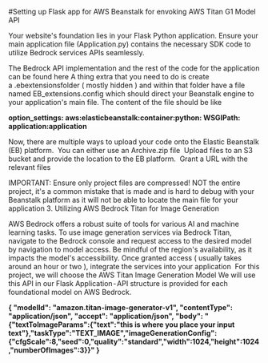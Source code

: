 #Setting up Flask app for AWS Beanstalk for envoking AWS Titan G1 Model API


Your website's foundation lies in your Flask Python application. Ensure your main application file (Application.py) contains the necessary SDK code to utilize Bedrock services APIs seamlessly.

    
The Bedrock API implementation and the rest of the code for the application can be found here
A thing extra that you need to do is create a .ebextensionsfolder ( mostly hidden ) and within that folder have a file named EB_extensions.config which should direct your Beanstalk engine to your application's main file. The content of the file should be like

**option_settings:
  aws:elasticbeanstalk:container:python:
    WSGIPath: application:application**
    
Now, there are multiple ways to upload your code onto the Elastic Beanstalk (EB) platform. 
You can either use an Archive.zip file 
Upload files to an S3 bucket and provide the location to the EB platform. 
Grant a URL with the relevant files

IMPORTANT: Ensure only project files are compressed! NOT the entire project, it's a common mistake that is made and is hard to debug with your Beanstalk platform as it will not be able to locate the main file for your application
3. Utilizing AWS Bedrock Titan for Image Generation

AWS Bedrock offers a robust suite of tools for various AI and machine learning tasks. To use image generation services via Bedrock Titan, navigate to the Bedrock console and request access to the desired model by navigation to model access. Be mindful of the region's availability, as it impacts the model's accessibility. Once granted access ( usually takes around an hour or two ), integrate the services into your application 
For this project, we will choose the AWS Titan Image Generation Model
We will use this API in our Flask Application - API structure is provided for each foundational model on AWS Bedrock.

**{
 "modelId": "amazon.titan-image-generator-v1",
 "contentType": "application/json",
 "accept": "application/json",
 "body": "{\"textToImageParams\":{\"text\":\"this is where you place your input text\"},\"taskType\":\"TEXT_IMAGE\",\"imageGenerationConfig\":{\"cfgScale\":8,\"seed\":0,\"quality\":\"standard\",\"width\":1024,\"height\":1024,\"numberOfImages\":3}}"
}**
